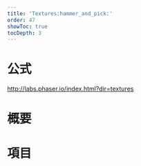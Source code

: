 ```yaml
---
title: 'Textures:hammer_and_pick:'
order: 47
showToc: true
tocDepth: 3
---
```


# 公式

http://labs.phaser.io/index.html?dir=textures

# 概要

# 項目